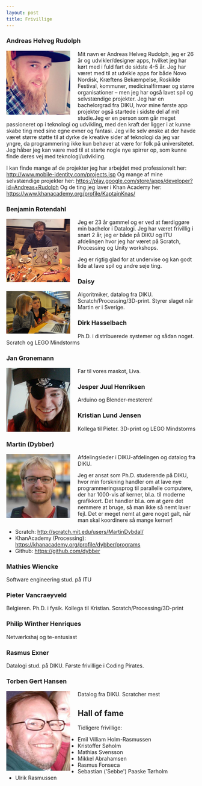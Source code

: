 ```yaml
---
layout: post
title: Frivillige
---
```


<style>
.frivillig {
  float: left;
  margin-right: 20px;
  margin-bottom: 10px;
  width: 170px;
}
</style>


### Andreas Helveg Rudolph
<img src="/images/frivillige/andreas.jpg" class="frivillig" />

Mit navn er Andreas Helveg Rudolph, jeg er 26 år og udvikler/designer
apps, hvilket jeg har kørt med i fuld fart de sidste 4-5 år.  Jeg har
været med til at udvikle apps for både Novo Nordisk, Kræftens
Bekæmpelse, Roskilde Festival, kommuner, medicinalfirmaer og større
organisationer – men jeg har også lavet spil og selvstændige
projekter. Jeg har en bachelorgrad fra DIKU, hvor mine første app
projekter også startede i sidste del af mit studie.Jeg er en person
som går meget passioneret op i teknologi og udvikling, med den kraft
der ligger i at kunne skabe ting med sine egne evner og fantasi. Jeg
ville selv ønske at der havde været større støtte til at dyrke de
kreative sider af teknologi da jeg var yngre, da programmering ikke
kun behøver at være for folk på universitetet. Jeg håber jeg kan være
med til at starte nogle nye spirrer op, som kunne finde deres vej med
teknologi/udvikling.

I kan finde mange af de projekter jeg har arbejdet med professionelt her:
<http://www.mobile-identity.com/projects.jsp>
Og mange af mine selvstændige projekter her:
<https://play.google.com/store/apps/developer?id=Andreas+Rudolph>
Og de ting jeg laver i Khan Academy her:
<https://www.khanacademy.org/profile/KaptajnKnas/>


### Benjamin Rotendahl
<img src="/images/frivillige/benjamin_rotendahl.jpg" class="frivillig" />
Jeg er 23 år gammel og er ved at færdiggøre min bachelor i Datalogi.
Jeg har været frivillig i snart 2 år, jeg er både på DIKU og ITU afdelingen hvor
jeg har været på Scratch, Processing og Unity workshops.

Jeg er rigtig glad for at undervise og kan godt lide at lave spil og andre seje
ting.

### Daisy
<img src="/images/frivillige/daisy.jpg" class="frivillig" />
Algoritmiker, datalog fra DIKU. Scratch/Processing/3D-print. Styrer
slaget når Martin er i Sverige.

### Dirk Hasselbach
Ph.D. i distribuerede systemer og sådan noget. Scratch og LEGO Mindstorms

### Jan Gronemann
<img src="/images/frivillige/jan.jpg" class="frivillig" />
Far til vores maskot, Liva.

### Jesper Juul Henriksen
Arduino og Blender-mesteren!

### Kristian Lund Jensen
Kollega til Pieter. 3D-print og LEGO Mindstorms

### Martin (Dybber)
<img src="/images/frivillige/martindybdal.jpg" class="frivillig" />

Afdelingsleder i DIKU-afdelingen og datalog fra DIKU.

Jeg er ansat som Ph.D. studerende på DIKU, hvor min forskning handler
om at lave nye programmeringssprog til parallelle computere, der har
1000-vis af kerner, bl.a. til moderne grafikkort. Det handler bl.a. om
at gøre det nemmere at bruge, så man ikke så nemt laver fejl. Det er
meget nemt at gøre noget galt, når man skal koordinere så mange
kerner!

 - Scratch: <http://scratch.mit.edu/users/MartinDybdal/>
 - KhanAcademy (Processing): <https://khanacademy.org/profile/dybber/programs>
 - Github: <https://github.com/dybber>

### Mathies Wiencke
Software engineering stud. på ITU

### Pieter Vancraeyveld
Belgieren. Ph.D. i fysik. Kollega til
Kristian. Scratch/Processing/3D-print

### Philip Winther Henriques
Netværkshaj og te-entusiast

### Rasmus Exner
Datalogi stud. på DIKU. Første frivillige i Coding Pirates.

### Torben Gert Hansen
<img src="/images/frivillige/torben.jpg" class="frivillig" />
Datalog fra DIKU. Scratcher mest

## Hall of fame

Tidligere frivillige:

 * Emil Villiam Holm-Rasmussen
 * Kristoffer Søholm
 * Mathias Svensson
 * Mikkel Abrahamsen
 * Rasmus Fonseca
 * Sebastian ('Sebbe') Paaske Tørholm
 * Ulrik Rasmussen
